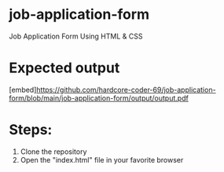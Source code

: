 # job-application-form
Job Application Form Using HTML &amp; CSS

# Expected output
[embed]https://github.com/hardcore-coder-69/job-application-form/blob/main/job-application-form/output/output.pdf

# Steps:
1. Clone the repository
2. Open the "index.html" file in your favorite browser

